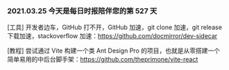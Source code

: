 ### 2021.03.25 今天是每日时报陪伴您的第 527 天

[工具] 开发者边车，GitHub 打不开，GitHub 加速，git clone 加速，git release 下载加速，stackoverflow 加速：<https://github.com/docmirror/dev-sidecar>

[教程] 尝试通过 Vite 构建一个类 Ant Design Pro 的项目，也就是从零搭建一个简单易用的中后台脚手架：<https://github.com/theprimone/vite-react>
